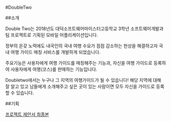 #DoubleTwo

##소개

Double Two는 2018년도 대덕소프트웨어마이스터고등학교 3학년 소프트웨어개발과 팀 프로젝트로 기획된 모바일 어플리케이션입니다.

정부의 온갖 노력에도 내국인의 국내 여행 수요가 점점 감소하는 현상을 해결하고자 국내 여행 가이드 매칭 서비스를 개발하게 되었습니다.

주요기능은 사용자에게 여행 가이드를 매칭해주는 기능과, 자신을 여행 가이드로 등록하여 사용자에게 여행(코스)를 판매하는 기능입니다.

Doubletwo에서는 누구나 그 지역의 여행가이드가 될 수 있습니다! 해당 지역에 대해 잘 알고 있고 남들에게 소개해주고 싶은 곳이 있는 사람이면 모두 자신을 가이드로 등록할 수 있습니다.


##기획

[프로젝트 제안서 최종본](https://github.com/soomin0327/DoubleTwo/blob/master/Document/%EB%8D%94%EB%B8%94%ED%88%AC_%ED%94%84%EB%A1%9C%EC%A0%9D%ED%8A%B8_%EA%B0%9C%EB%B0%9C_%EA%B3%84%ED%9A%8D%EC%84%9C_%EC%88%98%EC%A0%95%EB%B3%B8.pdf)

